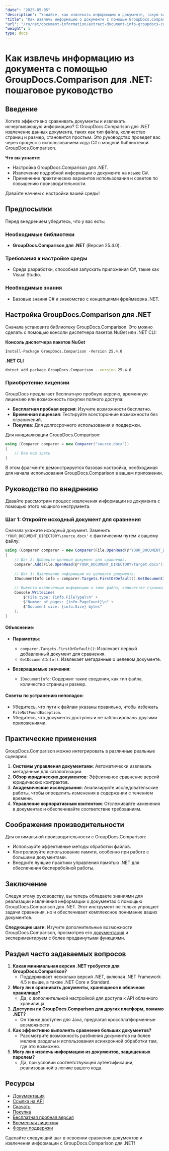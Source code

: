 ```yaml
---
"date": "2025-05-05"
"description": "Узнайте, как извлекать информацию о документе, такую как тип файла, количество страниц и размер, с помощью GroupDocs.Comparison для .NET, из этого подробного руководства по C#."
"title": "Как извлечь информацию о документе с помощью GroupDocs.Comparison для .NET&#58; Подробное руководство"
"url": "/ru/net/document-information/extract-document-info-groupdocs-comparison-net/"
"weight": 1
type: docs
---
```

# Как извлечь информацию из документа с помощью GroupDocs.Comparison для .NET: пошаговое руководство

## Введение

Хотите эффективно сравнивать документы и извлекать исчерпывающую информацию? С GroupDocs.Comparison для .NET извлечение данных документа, таких как тип файла, количество страниц и размер, становится простым. Это руководство проведет вас через процесс с использованием кода C# с мощной библиотекой GroupDocs.Comparison.

**Что вы узнаете:**
- Настройка GroupDocs.Comparison для .NET.
- Извлечение подробной информации о документе на языке C#.
- Применение практических вариантов использования и советов по повышению производительности.

Давайте начнем с настройки вашей среды!

## Предпосылки

Перед внедрением убедитесь, что у вас есть:

### Необходимые библиотеки
- **GroupDocs.Comparison для .NET** (Версия 25.4.0).

### Требования к настройке среды
- Среда разработки, способная запускать приложения C#, такие как Visual Studio.

### Необходимые знания
- Базовые знания C# и знакомство с концепциями фреймворка .NET.

## Настройка GroupDocs.Comparison для .NET

Сначала установите библиотеку GroupDocs.Comparison. Это можно сделать с помощью консоли диспетчера пакетов NuGet или .NET CLI:

**Консоль диспетчера пакетов NuGet**
```plaintext
Install-Package GroupDocs.Comparison -Version 25.4.0
```

**\.NET CLI**
```bash
dotnet add package GroupDocs.Comparison --version 25.4.0
```

### Приобретение лицензии
GroupDocs предлагает бесплатную пробную версию, временную лицензию или возможность покупки полного доступа:
- **Бесплатная пробная версия**: Изучите возможности бесплатно.
- **Временная лицензия**: Тестируйте всесторонние возможности без ограничений.
- **Покупка**: Для долгосрочного использования и поддержки.

Для инициализации GroupDocs.Comparison:
```csharp
using (Comparer comparer = new Comparer("source.docx"))
{
    // Ваш код здесь
}
```
В этом фрагменте демонстрируется базовая настройка, необходимая для начала использования GroupDocs.Comparison в вашем приложении.

## Руководство по внедрению

Давайте рассмотрим процесс извлечения информации из документа с помощью этого мощного инструмента.

### Шаг 1: Откройте исходный документ для сравнения

Сначала укажите исходный документ. Заменить `'YOUR_DOCUMENT_DIRECTORY\source.docx'` с фактическим путем к вашему файлу:
```csharp
using (Comparer comparer = new Comparer(File.OpenRead(@"YOUR_DOCUMENT_DIRECTORY\source.docx")))
{
    // Шаг 2: Добавьте целевой документ для сравнения.
    comparer.Add(File.OpenRead(@"YOUR_DOCUMENT_DIRECTORY\target.docx"));
    
    // Шаг 3: Извлечение информации из целевого документа.
    IDocumentInfo info = comparer.Targets.FirstOrDefault().GetDocumentInfo();
    
    // Вывести извлеченную информацию о типе файла, количестве страниц и размере в байтах.
    Console.WriteLine(
        $"File type: {info.FileType}\n" +
        $"Number of pages: {info.PageCount}\n" +
        $"Document size: {info.Size} bytes"
    );
}
```
#### Объяснение:
- **Параметры**:
  - `comparer.Targets.FirstOrDefault()`: Извлекает первый добавленный документ для сравнения.
  - `GetDocumentInfo()`: Извлекает метаданные о целевом документе.

- **Возвращаемые значения**: 
  - `IDocumentInfo`: Содержит такие сведения, как тип файла, количество страниц и размер.

#### Советы по устранению неполадок:
- Убедитесь, что пути к файлам указаны правильно, чтобы избежать `FileNotFoundException`.
- Убедитесь, что документы доступны и не заблокированы другими приложениями.

## Практические применения

GroupDocs.Comparison можно интегрировать в различные реальные сценарии:
1. **Системы управления документами**: Автоматически извлекать метаданные для каталогизации.
2. **Обзор юридических документов**: Эффективное сравнение версий юридических контрактов.
3. **Академические исследования**: Анализируйте исследовательские работы, чтобы определить изменения в содержании с течением времени.
4. **Управление корпоративным контентом**: Отслеживайте изменения в документах и обеспечивайте соответствие требованиям.

## Соображения производительности

Для оптимальной производительности с GroupDocs.Comparison:
- Используйте эффективные методы обработки файлов.
- Контролируйте использование памяти, особенно при работе с большими документами.
- Внедрите лучшие практики управления памятью .NET для обеспечения бесперебойной работы.

## Заключение

Следуя этому руководству, вы теперь обладаете знаниями для реализации извлечения информации о документах с помощью GroupDocs.Comparison для .NET. Этот инструмент не только упрощает задачи сравнения, но и обеспечивает комплексное понимание ваших документов.

**Следующие шаги**: Изучите дополнительные возможности GroupDocs.Comparison, просмотрев его [документация](https://docs.groupdocs.com/comparison/net/) и экспериментируем с более продвинутыми функциями.

## Раздел часто задаваемых вопросов

1. **Какая минимальная версия .NET требуется для GroupDocs.Comparison?**
   - Поддерживает несколько версий .NET, включая .NET Framework 4.5 и выше, а также .NET Core и Standard.
2. **Могу ли я сравнивать документы, хранящиеся в облачном хранилище?**
   - Да, с дополнительной настройкой для доступа к API облачного хранилища.
3. **Доступен ли GroupDocs.Comparison для других платформ, помимо .NET?**
   - Он также доступен для Java, предлагая кроссплатформенные возможности.
4. **Как эффективно выполнять сравнение больших документов?**
   - Рассмотрите возможность разбиения документов на более мелкие разделы и использования асинхронной обработки там, где это возможно.
5. **Могу ли я извлечь информацию из документов, защищенных паролем?**
   - Да, при условии соответствующей аутентификации, реализованной в логике вашего кода.

## Ресурсы

- [Документация](https://docs.groupdocs.com/comparison/net/)
- [Ссылка на API](https://reference.groupdocs.com/comparison/net/)
- [Скачать](https://releases.groupdocs.com/comparison/net/)
- [Покупка](https://purchase.groupdocs.com/buy)
- [Бесплатная пробная версия](https://releases.groupdocs.com/comparison/net/)
- [Временная лицензия](https://purchase.groupdocs.com/temporary-license/)
- [Форум поддержки](https://forum.groupdocs.com/c/comparison/)

Сделайте следующий шаг в освоении сравнения документов и извлечения информации с GroupDocs.Comparison для .NET!